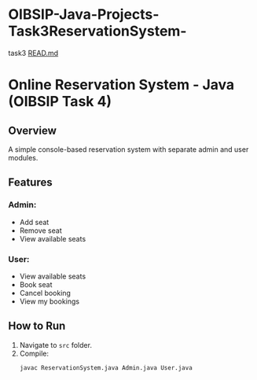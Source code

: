# OIBSIP-Java-Projects-Task3ReservationSystem-
task3
[READ.md](https://github.com/user-attachments/files/21778053/READ.md)
# Online Reservation System - Java (OIBSIP Task 4)

## Overview
A simple console-based reservation system with separate admin and user modules.

## Features
### Admin:
- Add seat
- Remove seat
- View available seats

### User:
- View available seats
- Book seat
- Cancel booking
- View my bookings

## How to Run
1. Navigate to `src` folder.
2. Compile:
   ```bash
   javac ReservationSystem.java Admin.java User.java
